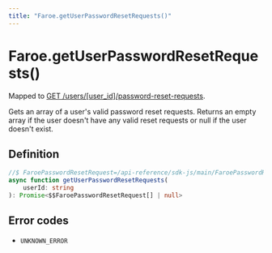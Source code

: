 ```yaml
---
title: "Faroe.getUserPasswordResetRequests()"
---
```


# Faroe.getUserPasswordResetRequests()

Mapped to [GET /users/\[user_id\]/password-reset-requests](/api-reference/rest/endpoints/get_users_userid_password-reset-requests).

Gets an array of a user's valid password reset requests. Returns an empty array if the user doesn't have any valid reset requests or null if the user doesn't exist.

## Definition

```ts
//$ FaroePasswordResetRequest=/api-reference/sdk-js/main/FaroePasswordResetRequest
async function getUserPasswordResetRequests(
    userId: string
): Promise<$$FaroePasswordResetRequest[] | null>
```
## Error codes

- `UNKNOWN_ERROR`

